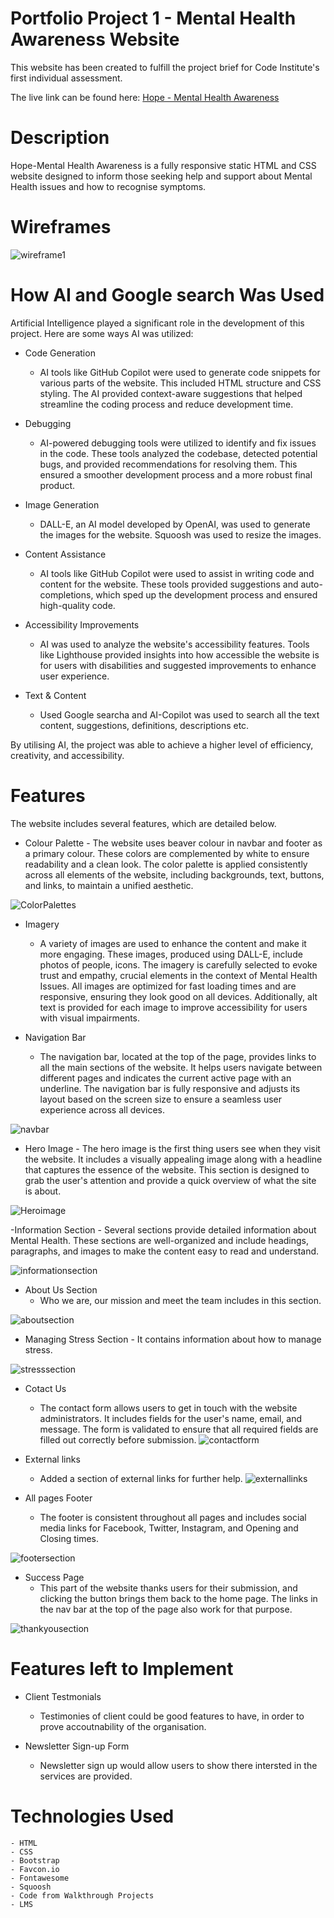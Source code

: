 # Portfolio Project 1 - Mental Health Awareness Website

This website has been created to fulfill the project brief for Code Institute's first individual assessment.

The live link can be found here: [Hope - Mental Health Awareness](https://bytenadeem.github.io/hope-project-1/)

# Description
Hope-Mental Health Awareness is a fully responsive static HTML and CSS website designed to inform those seeking help and support about Mental Health issues and how to recognise symptoms. 

# Wireframes
![wireframe1](assets/images/wireframe1.png)

# How AI and Google search Was Used 

Artificial Intelligence played a significant role in the development of this project. Here are some ways AI was utilized:

- Code Generation

     - AI tools like GitHub Copilot were used to generate code snippets for various parts of the     website. This included HTML structure and CSS styling. The AI provided context-aware suggestions  that helped streamline the coding process and reduce development time.

- Debugging

    - AI-powered debugging tools were utilized to identify and fix issues in the code. These tools analyzed the codebase, detected potential bugs, and provided recommendations for resolving them. This ensured a smoother development process and a more robust final product.

- Image Generation

    - DALL-E, an AI model developed by OpenAI, was used to generate the images for the website. Squoosh was used to resize the images. 

- Content Assistance

    - AI tools like GitHub Copilot were used to assist in writing code and content for the website. These tools provided suggestions and auto-completions, which sped up the development process and ensured high-quality code.

- Accessibility Improvements

  - AI was used to analyze the website's accessibility features. Tools like Lighthouse provided insights into how accessible the website is for users with disabilities and suggested improvements to enhance user experience.

- Text & Content

    - Used Google searcha and AI-Copilot was used to search all the text content, suggestions, definitions, descriptions etc.


By utilising AI, the project was able to achieve a higher level of efficiency, creativity, and accessibility.

# Features

The website includes several features, which are detailed below.

- Colour Palette
        - The website uses beaver colour in navbar and footer as a primary colour. These colors are complemented by white to ensure readability and a clean look. The color palette is applied consistently across all elements of the website, including backgrounds, text, buttons, and links, to maintain a unified aesthetic.

![ColorPalettes](assets/images/ColorPalettes.png)

- Imagery

    - A variety of images are used to enhance the content and make it more engaging. These images, produced using DALL-E, include photos of people, icons.  The imagery is carefully selected to evoke trust and empathy, crucial elements in the context of Mental Health Issues. All images are optimized for fast loading times and are responsive, ensuring they look good on all devices. Additionally, alt text is provided for each image to improve accessibility for users with visual impairments.

- Navigation Bar 

    - The navigation bar, located at the top of the page, provides links to all the main sections of the website. It helps users navigate between different pages and indicates the current active page with an underline. The navigation bar is fully responsive and adjusts its layout based on the screen size to ensure a seamless user experience across all devices.

![navbar](assets/images/navbar.png)

- Hero Image
       - The hero image is the first thing users see when they visit the website. It includes a visually appealing image along with a headline that captures the essence of the website. This section is designed to grab the user's attention and provide a quick overview of what the site is about.
    
![Heroimage](assets/images/Heroimage.png)

-Information Section
    - Several sections provide detailed information about Mental Health. These sections are well-organized and include headings, paragraphs, and images to make the content easy to read and understand.

![informationsection](assets/images/Informationsection%20.png)

- About Us Section 
    - Who we are, our mission and meet the team includes in this section.

![aboutsection](assets/images/aboutsection.png)

- Managing Stress Section
        - It contains information about how to manage stress.

![stresssection](assets/images/stresssection.png)

- Cotact Us
    - The contact form allows users to get in touch with the website administrators. It includes fields for the user's name, email, and message. The form is validated to ensure that all required fields are filled out correctly before submission.
![contactform](assets/images/contactform.png)


- External links
    - Added a section of external links for further help.
![externallinks](assets/images/externallinks.png)

- All pages Footer
    - The footer is consistent throughout all pages and includes social media links for Facebook, Twitter, Instagram, and Opening and Closing times. 

![footersection](assets/images/footersection.png)

- Success Page
    - This part of the website thanks users for their submission, and clicking the button brings them back to the home page. The links in the nav bar at the top of the page also work for that purpose.

![thankyousection](assets/images/thankyousection.png)

# Features left to Implement

- Client Testmonials

    - Testimonies of client could be good features to have, in order to prove accoutnability of the organisation.

- Newsletter Sign-up Form

    - Newsletter sign up would allow users to show there intersted in the services are provided. 


# Technologies Used

    - HTML
    - CSS
    - Bootstrap
    - Favcon.io
    - Fontawesome
    - Squoosh
    - Code from Walkthrough Projects
    - LMS

